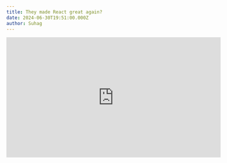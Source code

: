 ```yaml
---
title: They made React great again?
date: 2024-06-30T19:51:00.000Z
author: Suhag
---
```

<iframe width="560" height="315" src="https://www.youtube.com/embed/4k6Xgjqkad4?si=MSoMQ4zrhjft9WmT" title="YouTube video player" frameborder="0" allow="accelerometer; autoplay; clipboard-write; encrypted-media; gyroscope; picture-in-picture; web-share" referrerpolicy="strict-origin-when-cross-origin" allowfullscreen></iframe>
